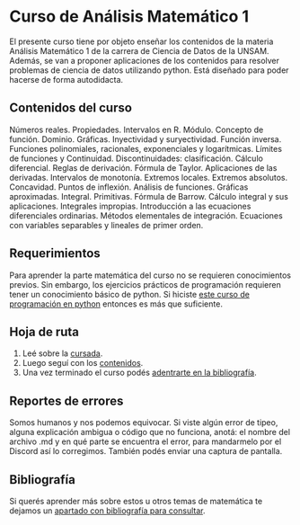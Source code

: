 # Curso de Análisis Matemático 1

El presente curso tiene por objeto enseñar los contenidos de la materia Análisis Matemático 1 de la carrera de Ciencia de Datos de la UNSAM. Además, se van a proponer aplicaciones de los contenidos para resolver problemas de ciencia de datos utilizando python. Está diseñado para poder hacerse de forma autodidacta.

## Contenidos del curso

Números reales. Propiedades. Intervalos en R. Módulo. Concepto de función. Dominio. Gráficas. Inyectividad y suryectividad. Función inversa. Funciones polinomiales, racionales, exponenciales y logarítmicas. Límites de funciones y Continuidad. Discontinuidades: clasificación. Cálculo diferencial. Reglas de derivación. Fórmula de Taylor. Aplicaciones de las derivadas. Intervalos de monotonía. Extremos locales. Extremos absolutos. Concavidad. Puntos de inflexión. Análisis de funciones. Gráficas aproximadas. Integral. Primitivas. Fórmula de Barrow. Cálculo integral y sus aplicaciones. Integrales impropias. Introducción a las ecuaciones diferenciales ordinarias. Métodos elementales de integración. Ecuaciones con variables separables y lineales de primer orden.

## Requerimientos

Para aprender la parte matemática del curso no se requieren conocimientos previos. Sin embargo, los ejercicios prácticos de programación requieren tener un conocimiento básico de python. Si hiciste [este curso de programación en python](https://github.com/jsapo95/programacion1) entonces es más que suficiente.

## Hoja de ruta

1. Leé sobre la [cursada](/Cursada/cursada.md).
2. Luego seguí con los [contenidos](/Cursada/contenidos.md).
3. Una vez terminado el curso podés [adentrarte en la bibliografía](/Cursada/bibliografia.md).

## Reportes de errores

Somos humanos y nos podemos equivocar. Si viste algún error de tipeo, alguna explicación ambigua o código que no funciona, anotá: el nombre del archivo .md y en qué parte se encuentra el error, para mandarmelo por el Discord así lo corregimos. También podés enviar una captura de pantalla.

## Bibliografía

Si querés aprender más sobre estos u otros temas de matemática te dejamos un [apartado con bibliografía para consultar](/Cursada/bibliografia.md).
